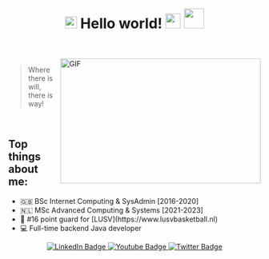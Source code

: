 <!-- 
  <div class="column" style="flex: 50%;">
    <a href="https://app.daily.dev/JoTrash"><img src="https://github.com/JoanaTrashlieva/JoanaTrashlieva/blob/main/devcard.svg" width="300" alt="Jo's Dev      Card"/></a>
  </div> -->


<h1 align="center">
  <img src="GIF/Earth.gif" width="24px">
   Hello world!   <img src="https://media.giphy.com/media/hvRJCLFzcasrR4ia7z/giphy.gif" width="30px"/>
  <img src="GIF/Hi.gif" width="40px" />
</h1>

<br/>
<br/>

<img align="right" height="250" width="400" alt="GIF" src="https://media.giphy.com/media/hpXdHPfFI5wTABdDx9/giphy.gif"/>

> Where there is will, there is way!
<br/>

## Top things about me:
<ul>
  <li>🇬🇧 BSc Internet Computing & SysAdmin [2016-2020] </li>
  <li>🇳🇱 MSc Advanced Computing & Systems [2021-2023]</li>
  <li>🏀 #16 point guard for [LUSV](https://www.lusvbasketball.nl)
  <li>💻 Full-time backend Java developer</li>
</ul>


<div id="header" align="center">
  <div id="badges">
    <a href="https://nl.linkedin.com/in/joana-trashlieva">
      <img src="https://img.shields.io/badge/LinkedIn-blue?style=flat&logo=linkedin&logoColor=white" alt="LinkedIn Badge"/>
    </a>
    <a href="https://www.instagram.com/joana.trashlieva/">
      <img src="https://img.shields.io/badge/Instagram-ff69b4?style=flat&logo=instagram&logoColor=white" alt="Youtube Badge"/>
    </a>
    <a href="your-twitter-URL">
      <img src="https://img.shields.io/badge/Twitter-blue?style=flat&logo=twitter&logoColor=white" alt="Twitter Badge"/>
    </a>
  </div>
  <img src="https://komarev.com/ghpvc/?username=JoanaTrashlieva&style=flat&color=blue" alt=""/>
</div>


